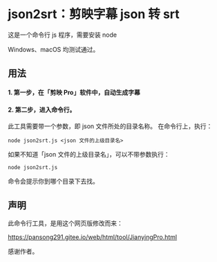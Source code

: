 # json2srt：剪映字幕 json 转 srt

这是一个命令行 js 程序，需要安装 node

Windows、macOS 均测试通过。

## 用法

#### 1. 第一步，在「剪映 Pro」软件中，自动生成字幕

#### 2. 第二步，进入命令行。

此工具需要带一个参数，即 json 文件所处的目录名称。
在命令行上，执行：

    node json2srt.js <json 文件的上级目录名>

如果不知道「json 文件的上级目录名」，可以不带参数执行：

    node json2srt.js

命令会提示你到哪个目录下去找。

## 声明
此命令行工具，是用这个网页版修改而来：

https://pansong291.gitee.io/web/html/tool/JianyingPro.html

感谢作者。

